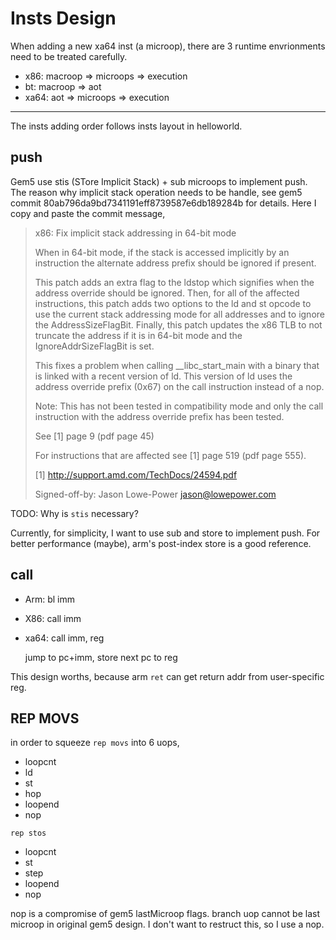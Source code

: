 # Insts Design

When adding a new xa64 inst (a microop),
there are 3 runtime envrionments need to be treated carefully.

* x86: macroop => microops => execution
* bt: macroop => aot
* xa64: aot => microops => execution

---

The insts adding order follows insts layout in helloworld.

## push

Gem5 use stis (STore Implicit Stack) + sub microops to implement push.
The reason why implicit stack operation needs to be handle,
see gem5 commit 80ab796da9bd7341191eff8739587e6db189284b for details.
Here I copy and paste the commit message,

> x86: Fix implicit stack addressing in 64-bit mode
>
> When in 64-bit mode, if the stack is accessed implicitly by an instruction
> the alternate address prefix should be ignored if present.
>
> This patch adds an extra flag to the ldstop which signifies when the
> address override should be ignored. Then, for all of the affected
> instructions, this patch adds two options to the ld and st opcode to use
> the current stack addressing mode for all addresses and to ignore the
> AddressSizeFlagBit.  Finally, this patch updates the x86 TLB to not
> truncate the address if it is in 64-bit mode and the IgnoreAddrSizeFlagBit
> is set.
>
> This fixes a problem when calling __libc_start_main with a binary that is
> linked with a recent version of ld. This version of ld uses the address
> override prefix (0x67) on the call instruction instead of a nop.
>
> Note: This has not been tested in compatibility mode and only the call
> instruction with the address override prefix has been tested.
>
> See [1] page 9 (pdf page 45)
>
> For instructions that are affected see [1] page 519 (pdf page 555).
>
> [1] http://support.amd.com/TechDocs/24594.pdf
>
> Signed-off-by: Jason Lowe-Power <jason@lowepower.com>

TODO: Why is `stis` necessary?

Currently, for simplicity, I want to use sub and store to implement push.
For better performance (maybe), arm's post-index store is a good reference.

## call

* Arm: bl imm
* X86: call imm
* xa64: call imm, reg

  jump to pc+imm, store next pc to reg

This design worths, because arm `ret` can get return addr from user-specific reg.

## REP MOVS

in order to squeeze `rep movs` into 6 uops,

* loopcnt
* ld
* st
* hop
* loopend
* nop

`rep stos`

* loopcnt
* st
* step
* loopend
* nop

nop is a compromise of gem5 lastMicroop flags.
branch uop cannot be last microop in original gem5 design.
I don't want to restruct this, so I use a nop.
